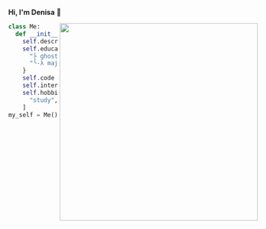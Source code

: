 **Hi, I'm Denisa** 👋

<a href="./stats.md"><img align="right" src = "https://github-readme-streak-stats.herokuapp.com?user=denvitko&theme=dark&hide_border=true" width = 400></a>

```python
class Me:
  def __init__(self):
    self.describe = "science enthusiast"
    self.education = {
      "├ ghosting at": "High School",
      "╰-λ major": "Information Technology"
    }
    self.code = [ "Python", "Latex", "C++", "..." ]
    self.interested = "S" + "T" + "E" + "A" + "M"
    self.hobbies = [
      "study", "travel", "langs", and_more()
    ]
my_self = Me()
```

<!--
**DenVitko/DenVitko** is a ✨ _special_ ✨ repository because its `README.md` (this file) appears on your GitHub profile.

Here are some ideas to get you started:

- 🔭 I’m currently working on ...
- 🌱 I’m currently learning ...
- 👯 I’m looking to collaborate on ...
- 🤔 I’m looking for help with ...
- 💬 Ask me about ...
- 📫 How to reach me: ...
- 😄 Pronouns: ...
- ⚡ Fun fact: ...
-->
